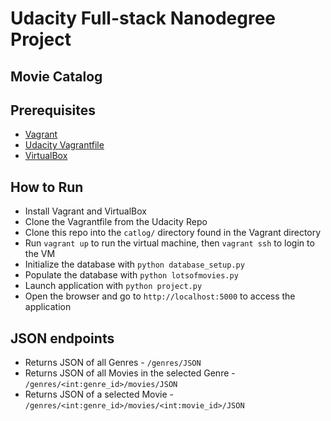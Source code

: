 # Udacity Full-stack Nanodegree Project

## Movie Catalog

## Prerequisites

* [Vagrant](https://www.vagrantup.com/)
* [Udacity Vagrantfile](https://github.com/udacity/fullstack-nanodegree-vm)
* [VirtualBox](https://www.virtualbox.org/wiki/Downloads)

## How to Run

* Install Vagrant and VirtualBox
* Clone the Vagrantfile from the Udacity Repo
* Clone this repo into the `catlog/` directory found in the Vagrant directory
* Run `vagrant up` to run the virtual machine, then `vagrant ssh` to login to the VM
* Initialize the database with `python database_setup.py`
* Populate the database with `python lotsofmovies.py`
* Launch application with `python project.py`
* Open the browser and go to `http://localhost:5000` to access the application

## JSON endpoints

* Returns JSON of all Genres - `/genres/JSON`
* Returns JSON of all Movies in the selected Genre - `/genres/<int:genre_id>/movies/JSON`
* Returns JSON of a selected Movie - `/genres/<int:genre_id>/movies/<int:movie_id>/JSON`

